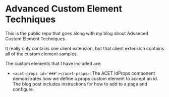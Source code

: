 # Advanced Custom Element Techniques

This is the public repo that goes along with my blog about Advanced Custom Element Techniques.

It really only contains one client extension, but that client extension contains all of the custom element samples.

The custom elements that I have included are:

* `<acet-props id='###'></acet-props>`: The ACET IdProps component demonstrates how we define a props custom element to accept an id. The blog post includes instructions for how to add to a page and configure.
